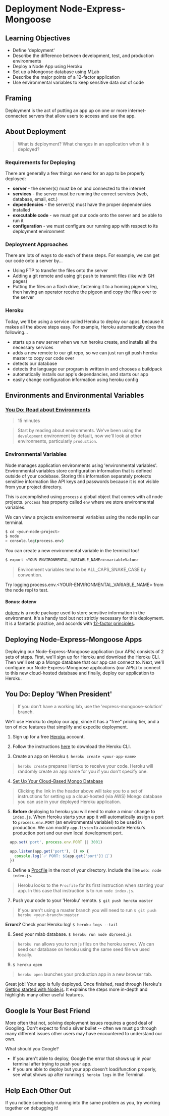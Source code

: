 # Deployment Node-Express-Mongoose

## Learning Objectives

- Define 'deployment'
- Describe the difference between development, test, and production environments
- Deploy a Node App using Heroku
- Set up a Mongoose database using MLab
- Describe the major points of a 12-factor application
- Use environmental variables to keep sensitive data out of code

## Framing

Deployment is the act of putting an app up on one or more internet-connected servers that allow users to access and use the app.

## About Deployment

> What is deployment? What changes in an application when it is deployed?

### Requirements for Deploying

There are generally a few things we need for an app to be properly deployed:

- **server** - the server(s) must be on and connected to the internet
- **services** - the server must be running the correct services (web, database, email, ect.)
- **dependencies** - the server(s) must have the proper dependencies installed
- **executable code** - we must get our code onto the server and be able to run it
- **configuration** - we must configure our running app with respect to its deployment environment

### Deployment Approaches

There are lots of ways to do each of these steps. For example, we can get our code onto a server by...

- Using FTP to transfer the files onto the server
- Adding a git remote and using git push to transmit files (like with GH pages)
- Putting the files on a flash drive, fastening it to a homing pigeon's leg, then having an operator receive the pigeon and copy the files over to the server

### Heroku

Today, we'll be using a service called Heroku to deploy our apps, because it makes all the above steps easy. For example, Heroku automatically does the following...

- starts up a new server when we run heroku create, and installs all the necessary services
- adds a new remote to our git repo, so we can just run git push heroku master to copy our code over
- detects our database
- detects the language our program is written in and chooses a buildpack
- automatically installs our app's dependancies, and starts our app
- easily change configuration information using heroku config

## Environments and Environmental Variables

### [You Do: Read about Environments](about-environments.md)

> 15 minutes

> Start by reading about environments. We've been using the `development` environment by default, now we'll look at other environments, particularly `production`.

### Environmental Variables

Node manages application environments using 'environmental variables'. Environmental variables store configuration information that is defined outside of your codebase. Storing this information separately protects sensitive information like API keys and passwords because it is not visible from your project directory.

This is accomplished using `process` a global object that comes with all node projects. `process` has property called `env` where we store environmental variables.

We can view a projects environmental variables using the node repl in our terminal.

```bash
$ cd <your-node-project>
$ node
> console.log(process.env)
```

You can create a new environmental variable in the terminal too!

```bash
$ export <YOUR-ENVIRONMENTAL_VARIABLE_NAME>=<variableValue>
```

> Environment variables tend to be ALL_CAPS_SNAKE_CASE by convention.

Try logging process.env.<YOUR-ENVIRONMENTAL_VARIABLE_NAME> from the node repl to test.

#### **Bonus: dotenv**

[dotenv](https://github.com/motdotla/dotenv) is a node package used to store sensitive information in the environment. It's a handy tool but not strictly necessary for this deployment. It is a fantastic practice, and accords with [12-factor principles](https://12factor.net/).

## Deploying Node-Express-Mongoose Apps

Deploying our Node-Express-Mongoose application (our APIs) consists of 2 sets of steps. First, we'll sign up for Heroku and download the Heroku CLI. Then we'll set up a Mongo database that our app can connect to. Next, we'll configure our Node-Express-Mongoose applications (our APIs) to connect to this new cloud-hosted database and finally, deploy our application to Heroku.

## You Do: Deploy 'When President'

> If you don't have a working lab, use the 'express-mongoose-solution' branch.

We'll use Heroku to deploy our app, since it has a "free" pricing tier, and a ton of nice features that simplify and expedite deployment.

1. Sign up for a free [Heroku](https://www.heroku.com/) account.

2. Follow the instructions [here](https://devcenter.heroku.com/articles/heroku-cli) to download the Heroku CLI.

3. Create an app on Heroku `$ heroku create <your-app-name>`

  > `heroku create` prepares Heroku to receive your code. Heroku will randomly create an app name for you if you don't specify one.

4. [Set Up Your Cloud-Based Mongo Database](./mongodb.md)

  > Clicking the link in the header above will take you to a set of instructions for setting up a cloud-hosted (via AWS) Mongo database you can use in your deployed Heroku application.

5. **Before** deploying to heroku you will need to make a minor change to `index.js`. When Heroku starts your app it will automatically assign a port to `process.env.PORT` (an environmental variable!) to be used in production. We can modify `app.listen` to accomodate Heroku's production port and our own local development port.

```js
  app.set('port', process.env.PORT || 3001)

  app.listen(app.get('port'), () => {
    console.log(`✅ PORT: ${app.get('port')} 🌟`)
  })
```

6. Define a [Procfile](https://devcenter.heroku.com/articles/getting-started-with-nodejs#define-a-procfile) in the root of your directory. Include the line `web: node index.js`.

  > Heroku looks to the `Procfile` for its first instruction when starting your app. In this case that instruction is to run `node index.js`.

7. Push your code to your 'Heroku' remote. `$ git push heroku master`

  > If you aren't using a master branch you will need to run `$ git push heroku <your-branch>:master`

  **Errors?** Check your Heroku log! `$ heroku logs --tail`

8. Seed your mlab database. `$ heroku run node db/seed.js`

  > `heroku run` allows you to run js files on the heroku server. We can seed our database on heroku using the same seed file we used locally.

9. `$ heroku open`

  > `heroku open` launches your production app in a new browser tab.

Great job! Your app is fully deployed. Once finished, read through Heroku's [Getting started with Node.js](https://devcenter.heroku.com/articles/getting-started-with-nodejs). It explains the steps more in-depth and highlights many other useful features.

## Google Is Your Best Friend

More often that not, solving deployment issues requires a good deal of Googling. Don't expect to find a silver bullet -- often we must go through many different issues other users may have encountered to understand our own.

What should you Google?

- If you aren't able to deploy, Google the error that shows up in your terminal after trying to push your app.
- If you are able to deploy but your app doesn't load/function properly, see what shows up after running `$ heroku logs` in the Terminal.

## Help Each Other Out

If you notice somebody running into the same problem as you, try working together on debugging it!
